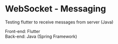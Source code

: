 # WebSocket - Messaging

Testing flutter to receive messages from server (Java)

Front-end: Flutter <br />
Back-end: Java (Spring Framework)
